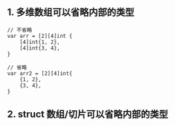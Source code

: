 ## 1. 多维数组可以省略内部的类型

```
// 不省略
var arr = [2][4]int {
    [4]int{1, 2},
    [4]int{3, 4},
}

// 省略
var arr2 = [2][4]int{
    {1, 2},
    {3, 4},
}
```

## 2. struct 数组/切片可以省略内部的类型

```

```
